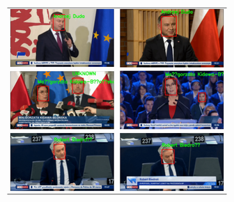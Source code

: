 <table>
<tr>
<td>
<img src="https://github.com/lsawaniewski/dw-olsztyn-project/raw/master/president_candidates_recognition/samples/screenshots/Andrzej_Duda/Andrzej_Duda_1.gif" title="Andrzej Duda"/>
</td>
<td>
<img src="https://github.com/lsawaniewski/dw-olsztyn-project/raw/master/president_candidates_recognition/samples/screenshots/Andrzej_Duda/Andrzej_Duda_2.gif" title="Andrzej Duda"/>
</td>
</tr>
<tr>
<td>
<img src="https://github.com/lsawaniewski/dw-olsztyn-project/raw/master/president_candidates_recognition/samples/screenshots/Malgorzata_Kidawa-Blonska/Malgorzata_Kidawa-Blonska_1.gif" title="Małgorzata Kidawa-Błońska"/>
</td>
<td>
<img src="https://github.com/lsawaniewski/dw-olsztyn-project/raw/master/president_candidates_recognition/samples/screenshots/Malgorzata_Kidawa-Blonska/Malgorzata_Kidawa-Blonska_2.gif" title="Małgorzata Kidawa-Błońska"/>
</td>
</tr>
<tr>
<td>
<img src="https://github.com/lsawaniewski/dw-olsztyn-project/raw/master/president_candidates_recognition/samples/screenshots/Robert_Biedron/Robert_Biedron_1.gif" title="Robert Biedroń"/>
</td>
<td>
<img src="https://github.com/lsawaniewski/dw-olsztyn-project/raw/master/president_candidates_recognition/samples/screenshots/Robert_Biedron/Robert_Biedron_2.gif" title="Robert Biedroń"/>
</td>
</tr>
</table>

